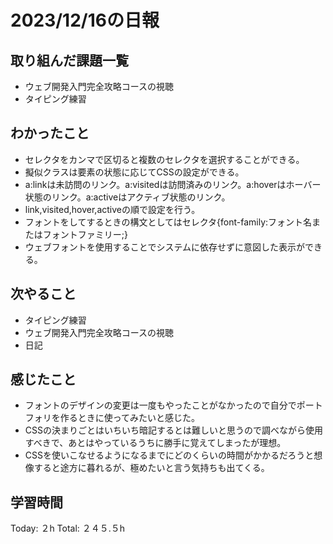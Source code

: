 # 2023/12/16の日報
## 取り組んだ課題一覧
* ウェブ開発入門完全攻略コースの視聴
* タイピング練習
## わかったこと
* セレクタをカンマで区切ると複数のセレクタを選択することができる。
* 擬似クラスは要素の状態に応じてCSSの設定ができる。
* a:linkは未訪問のリンク。a:visitedは訪問済みのリンク。a:hoverはホーバー状態のリンク。a:activeはアクティブ状態のリンク。
* link,visited,hover,activeの順で設定を行う。
* フォントをしてするときの構文としてはセレクタ{font-family:フォント名またはフォントファミリー;}
* ウェブフォントを使用することでシステムに依存せずに意図した表示ができる。
## 次やること
*  タイピング練習
*  ウェブ開発入門完全攻略コースの視聴
*  日記
## 感じたこと
* フォントのデザインの変更は一度もやったことがなかったので自分でポートフォリを作るときに使ってみたいと感じた。
* CSSの決まりごとはいちいち暗記するとは難しいと思うので調べながら使用すべきで、あとはやっているうちに勝手に覚えてしまったが理想。
* CSSを使いこなせるようになるまでにどのくらいの時間がかかるだろうと想像すると途方に暮れるが、極めたいと言う気持ちも出てくる。
## 学習時間
Today: ２h
Total: ２４５.５h
